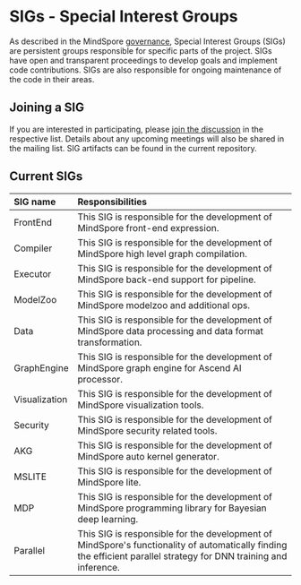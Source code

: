 # SIGs - Special Interest Groups

As described in the MindSpore [governance](../governance.md), Special
Interest Groups (SIGs) are persistent groups responsible for specific parts of
the project. SIGs have open and transparent proceedings to develop goals and
implement code contributions. SIGs are also responsible for ongoing maintenance
of the code in their areas.

## Joining a SIG

If you are interested in participating, please [join the discussion](https://mailweb.mindspore.cn/postorious/lists/)
in the respective list. Details about any upcoming meetings will also be shared
in the mailing list. SIG artifacts can be found in the current repository.

## Current SIGs

| SIG name | Responsibilities |
| :------- | :--------------- |
| FrontEnd | This SIG is responsible for the development of MindSpore front-end expression. |
| Compiler | This SIG is responsible for the development of MindSpore high level graph compilation. |
| Executor | This SIG is responsible for the development of MindSpore back-end support for pipeline. |
| ModelZoo | This SIG is responsible for the development of MindSpore modelzoo and additional ops. |
| Data | This SIG is responsible for the development of MindSpore data processing and data format transformation. |
| GraphEngine | This SIG is responsible for the development of MindSpore graph engine for Ascend AI processor. |
| Visualization | This SIG is responsible for the development of MindSpore visualization tools. |
| Security | This SIG is responsible for the development of MindSpore security related tools. |
| AKG | This SIG is responsible for the development of MindSpore auto kernel generator. |
| MSLITE | This SIG is responsible for the development of MindSpore lite. |
| MDP | This SIG is responsible for the development of MindSpore programming library for Bayesian deep learning. |
| Parallel | This SIG is responsible for the development of MindSpore's functionality of automatically finding the efficient parallel strategy for DNN training and inference. |
